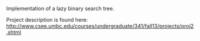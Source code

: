 Implementation of a lazy binary search tree.

Project description is found here: http://www.csee.umbc.edu/courses/undergraduate/341/fall13/projects/proj2.shtml
